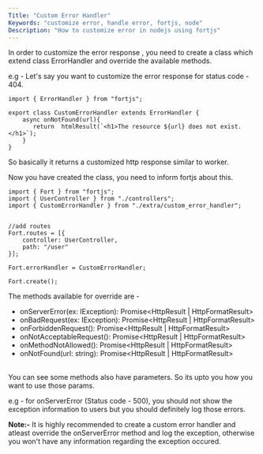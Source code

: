 ```yaml
---
Title: "Custom Error Handler"
Keywords: "customize error, handle error, fortjs, node"
Description: "How to customize error in nodejs using fortjs"
---
```


In order to customize the error response , you need to create a class which extend class ErrorHandler and override the available methods.

e.g - Let's say you want to customize the error response for status code - 404.

```
import { ErrorHandler } from "fortjs";

export class CustomErrorHandler extends ErrorHandler {
    async onNotFound(url){
       return  htmlResult(`<h1>The resource ${url} does not exist.</h1>`);
    }
}
```

So basically it returns a customized http response similar to worker.

Now you have created the class, you need to inform fortjs about this.

```
import { Fort } from "fortjs";
import { UserController } from "./controllers";
import { CustomErrorHandler } from "./extra/custom_error_handler";


//add routes
Fort.routes = [{
    controller: UserController,
    path: "/user"
}];

Fort.errorHandler = CustomErrorHandler;    

Fort.create();
```

The methods available for override are - 

* onServerError(ex: IException): Promise<HttpResult | HttpFormatResult>
* onBadRequest(ex: IException): Promise<HttpResult | HttpFormatResult>
* onForbiddenRequest(): Promise<HttpResult | HttpFormatResult>
* onNotAcceptableRequest(): Promise<HttpResult | HttpFormatResult>
* onMethodNotAllowed(): Promise<HttpResult | HttpFormatResult>
* onNotFound(url: string): Promise<HttpResult | HttpFormatResult>
  
<br>
You can see some methods also have parameters. So its upto you how you want to use those params.

e.g - for onServerError (Status code - 500), you should not show the exception information to users but you should definitely log those errors.

**Note:-** It is highly recommended to create a custom error handler and atleast override the onServerError method and log the exception, otherwise you won't have any information regarding the exception occured.

